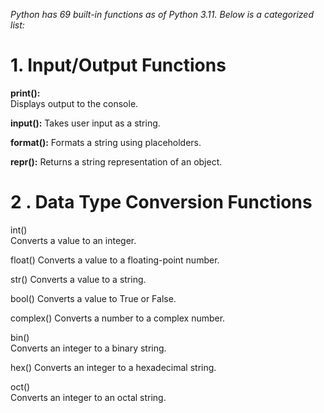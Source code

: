 *Python has 69 built-in functions as of Python 3.11. Below is a categorized list:*

# 1. **Input/Output Functions**

**print():**	
Displays output to the console.

**input():**
Takes user input as a string.

**format():**
Formats a string using placeholders.

**repr():**
Returns a string representation of an object.


# 2 . **Data Type Conversion Functions**

int()	
Converts a value to an integer.

float()
Converts a value to a floating-point number.

str()
Converts a value to a string.

bool()
Converts a value to True or False.

complex()
Converts a number to a complex number.

bin()	
Converts an integer to a binary string.

hex()
Converts an integer to a hexadecimal string.

oct()	
Converts an integer to an octal string.
